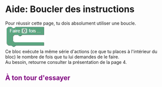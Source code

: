 # Aide: Boucler des instructions
Pour réussir cette page, tu dois absolument utiliser une boucle. <br>
![Boucle][boucle]
<br>
Ce bloc exécute la même série d'actions (ce que tu places à l'intérieur du bloc) le nombre de fois que tu lui demandes de le faire. <br>
Au besoin, retourne consulter la présentation de la page 4.<br>

## <span style="color: #800080">À ton tour d'essayer</span>

[boucle]: img/architecture_boucle.png
